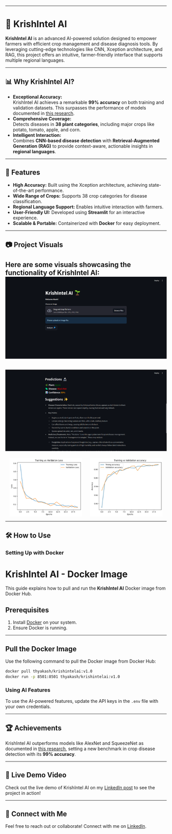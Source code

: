 
---

# 🌾 KrishIntel AI  

**KrishIntel AI** is an advanced AI-powered solution designed to empower farmers with efficient crop management and disease diagnosis tools. By leveraging cutting-edge technologies like CNN, Xception architecture, and RAG, this project offers an intuitive, farmer-friendly interface that supports multiple regional languages.  

---

## 📊 **Why KrishIntel AI?**  
- **Exceptional Accuracy:**  
  KrishIntel AI achieves a remarkable **99% accuracy** on both training and validation datasets. This surpasses the performance of models documented in [this research](https://openagriculturejournal.com/VOLUME/18/ELOCATOR/e18743315305194/FULLTEXT/#:~:text=CNN%20architectures%20such%20as%20AlexNet,were%20used%2C%20AlexNet%20and%20SqueezeNet).  
- **Comprehensive Coverage:**  
  Detects diseases in **38 plant categories**, including major crops like potato, tomato, apple, and corn.  
- **Intelligent Interaction:**  
  Combines **CNN-based disease detection** with **Retrieval-Augmented Generation (RAG)** to provide context-aware, actionable insights in **regional languages**.  

---

## 🚀 **Features**  
- **High Accuracy:** Built using the Xception architecture, achieving state-of-the-art performance.  
- **Wide Range of Crops:** Supports 38 crop categories for disease classification.  
- **Regional Language Support:** Enables intuitive interaction with farmers.  
- **User-Friendly UI:** Developed using **Streamlit** for an interactive experience.  
- **Scalable & Portable:** Containerized with **Docker** for easy deployment.  

---

## 📷 **Project Visuals**  
Here are some visuals showcasing the functionality of KrishIntel AI:  
![Disease Detection](src/file_2025-01-10_15.55.27.png)  
---
![Disease Detection](src/file_2025-01-10_15.57.29.png)  
---
<div style="display: flex; justify-content: space-around;">
  <img src="src/file_2025-01-10_15.59.03.png" alt="Disease Detection 1" width="45%" />
  <img src="src/WhatsApp%20Image%202025-01-10%20at%2021.29.13_78efd1d3.jpg" alt="Disease Detection 2" width="45%" />
</div>
  

---

## 🛠️ **How to Use**  

### **Setting Up with Docker**  
# KrishIntel AI - Docker Image

This guide explains how to pull and run the **KrishIntel AI** Docker image from Docker Hub.

## Prerequisites
1. Install [Docker](https://docs.docker.com/get-docker/) on your system.
2. Ensure Docker is running.

---

## Pull the Docker Image
Use the following command to pull the Docker image from Docker Hub:
```bash
docker pull thyakash/krishintelai:v1.0
docker run -p 8501:8501 thyakash/krishintelai:v1.0
```

### **Using AI Features**  
To use the AI-powered features, update the API keys in the `.env` file with your own credentials.  

---

## 🏆 **Achievements**  
KrishIntel AI outperforms models like AlexNet and SqueezeNet as documented in [this research](https://openagriculturejournal.com/VOLUME/18/ELOCATOR/e18743315305194/FULLTEXT/#:~:text=CNN%20architectures%20such%20as%20AlexNet,were%20used%2C%20AlexNet%20and%20SqueezeNet), setting a new benchmark in crop disease detection with its **99% accuracy**.  

---

## 🔗 **Live Demo Video**  
Check out the live demo of KrishIntel AI on my [LinkedIn post](https://www.linkedin.com/posts/thyakash_artificialintelligence-agriculture-deeplearning-activity-7283548887762530304-rxv2?utm_source=share&utm_medium=member_desktop) to see the project in action!  

---

## 🤝 **Connect with Me**  
Feel free to reach out or collaborate! Connect with me on [LinkedIn](https://www.linkedin.com/in/thyakash).  

